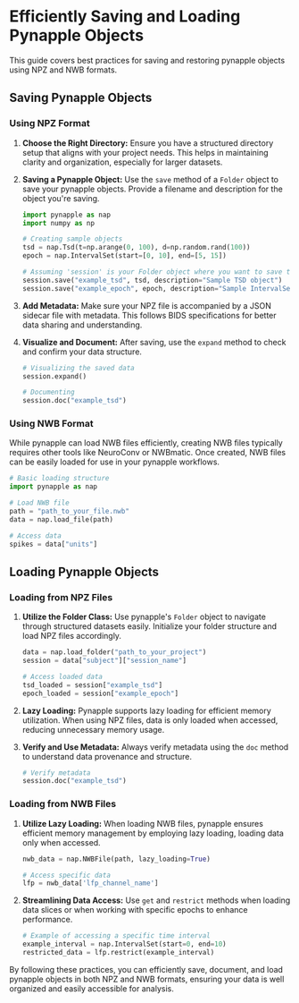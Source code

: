 # Efficiently Saving and Loading Pynapple Objects

This guide covers best practices for saving and restoring pynapple objects using NPZ and NWB formats.

## Saving Pynapple Objects

### Using NPZ Format

1. **Choose the Right Directory:**
   Ensure you have a structured directory setup that aligns with your project needs. This helps in maintaining clarity and organization, especially for larger datasets.

2. **Saving a Pynapple Object:**
   Use the `save` method of a `Folder` object to save your pynapple objects. Provide a filename and description for the object you're saving.

   ```python
   import pynapple as nap
   import numpy as np

   # Creating sample objects
   tsd = nap.Tsd(t=np.arange(0, 100), d=np.random.rand(100))
   epoch = nap.IntervalSet(start=[0, 10], end=[5, 15])

   # Assuming 'session' is your Folder object where you want to save these
   session.save("example_tsd", tsd, description="Sample TSD object")
   session.save("example_epoch", epoch, description="Sample IntervalSet")
   ```

3. **Add Metadata:**
   Make sure your NPZ file is accompanied by a JSON sidecar file with metadata. This follows BIDS specifications for better data sharing and understanding.

4. **Visualize and Document:**
   After saving, use the `expand` method to check and confirm your data structure.

   ```python
   # Visualizing the saved data
   session.expand()

   # Documenting
   session.doc("example_tsd")
   ```

### Using NWB Format

While pynapple can load NWB files efficiently, creating NWB files typically requires other tools like NeuroConv or NWBmatic. Once created, NWB files can be easily loaded for use in your pynapple workflows.

```python
# Basic loading structure
import pynapple as nap

# Load NWB file
path = "path_to_your_file.nwb"
data = nap.load_file(path)

# Access data
spikes = data["units"]
```

## Loading Pynapple Objects

### Loading from NPZ Files

1. **Utilize the Folder Class:**
   Use pynapple's `Folder` object to navigate through structured datasets easily. Initialize your folder structure and load NPZ files accordingly.

   ```python
   data = nap.load_folder("path_to_your_project")
   session = data["subject"]["session_name"]

   # Access loaded data
   tsd_loaded = session["example_tsd"]
   epoch_loaded = session["example_epoch"]
   ```

2. **Lazy Loading:**
   Pynapple supports lazy loading for efficient memory utilization. When using NPZ files, data is only loaded when accessed, reducing unnecessary memory usage.

3. **Verify and Use Metadata:**
   Always verify metadata using the `doc` method to understand data provenance and structure.

   ```python
   # Verify metadata
   session.doc("example_tsd")
   ```

### Loading from NWB Files

1. **Utilize Lazy Loading:**
   When loading NWB files, pynapple ensures efficient memory management by employing lazy loading, loading data only when accessed.

   ```python
   nwb_data = nap.NWBFile(path, lazy_loading=True)

   # Access specific data
   lfp = nwb_data['lfp_channel_name']
   ```

2. **Streamlining Data Access:**
   Use `get` and `restrict` methods when loading data slices or when working with specific epochs to enhance performance.

   ```python
   # Example of accessing a specific time interval
   example_interval = nap.IntervalSet(start=0, end=10)
   restricted_data = lfp.restrict(example_interval)
   ```

By following these practices, you can efficiently save, document, and load pynapple objects in both NPZ and NWB formats, ensuring your data is well organized and easily accessible for analysis.